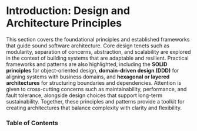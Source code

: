 # Introduction: Design and Architecture Principles

This section covers the foundational principles and established frameworks that guide sound software architecture. Core design tenets such as modularity, separation of concerns, abstraction, and scalability are explored in the context of building systems that are adaptable and resilient. Practical frameworks and patterns are also highlighted, including the **SOLID principles** for object-oriented design, **domain-driven design (DDD)** for aligning systems with business domains, and **hexagonal or layered architectures** for structuring boundaries and dependencies. Attention is given to cross-cutting concerns such as maintainability, performance, and fault tolerance, alongside design choices that support long-term sustainability. Together, these principles and patterns provide a toolkit for creating architectures that balance complexity with clarity and flexibility.


### Table of Contents

